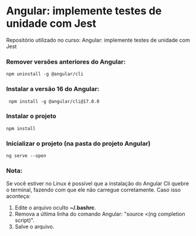 # Angular: implemente testes de unidade com Jest

Repositório utilizado no curso: Angular: implemente testes de unidade com Jest

### Remover versões anteriores do Angular:
```
npm uninstall -g @angular/cli
```

### Instalar a versão 16 do Angular:
```
 npm install -g @angular/cli@17.0.0
```

### Instalar o projeto
```
npm install
```

### Inicializar o projeto (na pasta do projeto Angular)
```
ng serve --open
```

### Nota:
Se você estiver no Linux é possível que a instalação do Angular Cli quebre o terminal, fazendo com que ele não carregue corretamente. Caso isso aconteça:

1. Edite o arquivo oculto **~/.bashrc**.
2. Remova a última linha do comando Angular: "source <(ng completion script)".
3. Salve o arquivo.

